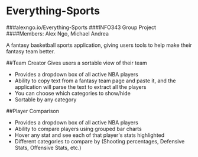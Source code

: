 Everything-Sports
=================

###alexngo.io/Everything-Sports
###INFO343 Group Project
####Members: Alex Ngo, Michael Andrea

A fantasy basketball sports application, giving users tools to help make their fantasy team better.

##Team Creator
Gives users a sortable view of their team 
- Provides a dropdown box of all active NBA players
- Ability to copy text from a fantasy team page and paste it, and the application will parse the text to extract all the players
- You can choose which categories to show/hide
- Sortable by any category

##Player Comparison
- Provides a dropdown box of all active NBA players
- Ability to compare players using grouped bar charts
- Hover any stat and see each of that player's stats highlighted
- Different categories to compare by (Shooting percentages, Defensive Stats, Offensive Stats, etc.)

